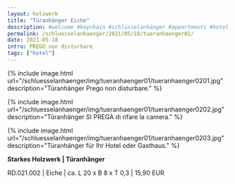 ```yaml
---
layout: holzwerk
title: "Türanhänger Eiche"
description: #welcome #keychain #schlüsselanhänger #appartments #hotel #albhof #designhotel #hotelroom #resort #besthotel #ferienwohnung #pension #skihotel #spahotel #villa #lounge #penthouse #strandhütte #berghütte #blockhütte #lodge #b&b #forsthaus #berghaus #artlodge #alm #stuben #landhaus #alterwirt #bedandbreakfast #house #yacht #boot #cruiseliner #hotelzimmer #zimmerschlüssel #zimmernummer #appartmentdesign #individuell #personalisiert #ruppertdesign #türanhänger #tueranhaenger
permalink: /schluesselanhaenger/2021/05/18/tueranhaenger02/
date: 2021-05-18
intro: PREGO non disturbare
tags: ["hotel"]
---
```



{% include image.html url="/schluesselanhaenger/img/tueranhaenger01/tueranhaenger0201.jpg" description="Türanhänger Prego non disturbare." %}

{% include image.html url="/schluesselanhaenger/img/tueranhaenger01/tueranhaenger0202.jpg" description="Türanhänger SI PREGA di rifare la camera." %}

{% include image.html url="/schluesselanhaenger/img/tueranhaenger01/tueranhaenger0203.jpg" description="Türanhänger für Ihr Hotel oder Gasthaus." %}


**Starkes Holzwerk  \| Türanhänger**  

RD.021.002 \| Eiche  \| ca. L 20 x B 8 x T 0,3 \| 15,90 EUR